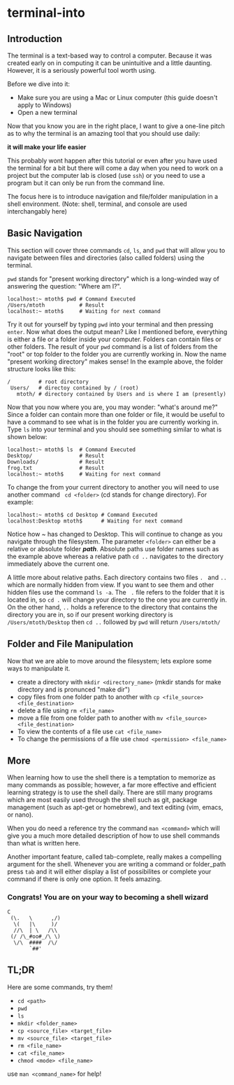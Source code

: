terminal-into
=============

## Introduction

The terminal is a text-based way to control a computer. Because it was created early on in computing it can be unintuitive and a little daunting. However, it is a seriously powerful tool worth using.

Before we dive into it:
* Make sure you are using a Mac or Linux computer (this guide doesn't apply to Windows)
* Open a new terminal

Now that you know you are in the right place, I want to give a one-line pitch as to why the terminal is an amazing tool that you should use daily:

__it will make your life easier__

This probably wont happen after this tutorial or even after you have used the terminal for a bit but there will come a day when you need to work on a project but the computer lab is closed (use ``` ssh ```) or you need to use a program but it can only be run from the command line.

The focus here is to introduce navigation and file/folder manipulation in a shell environment. (Note: shell, terminal, and console are used interchangably here)

## Basic Navigation

This section will cover three commands ``` cd ```, ``` ls ```, and ``` pwd ``` that will allow you to navigate between files and directories (also called folders) using the terminal. 

``` pwd ``` stands for "present working directory" which is a long-winded way of answering the question: "Where am I?". 

```
localhost:~ mtoth$ pwd # Command Executed
/Users/mtoth           # Result
localhost:~ mtoth$     # Waiting for next command
```
Try it out for yourself by typing ``` pwd ``` into your terminal and then pressing ``` enter ```. Now what does the output mean? Like I mentioned before, everything is either a file or a folder inside your computer. Folders can contain files or other folders. The result of your ``` pwd ``` command is a list of folders from the "root" or top folder to the folder you are currently working in. Now the name "present working directory" makes sense! In the example above, the folder structure looks like this:

```
/         # root directory
 Users/   # directoy contained by / (root) 
   mtoth/ # directory contained by Users and is where I am (presently)
```

Now that you now where you are, you may wonder: "what's around me?" Since a folder can contain more than one folder or file, it would be useful to have a command to see what is in the folder you are currently working in. Type ``` ls ``` into your terminal and you should see something similar to what is shown below:

```
localhost:~ mtoth$ ls  # Command Executed
Desktop/               # Result
Downloads/             # Result
frog.txt               # Result
localhost:~ mtoth$     # Waiting for next command
```
To change the from your current directory to another you will need to use another command ``` cd <folder>``` (cd stands for change directory). For example:

```
localhost:~ mtoth$ cd Desktop # Command Executed
localhost:Desktop mtoth$      # Waiting for next command
```
Notice how ~ has changed to Desktop. This will continue to change as you navigate through the filesystem. The parameter ``` <folder> ``` can either be a relative or absolute folder ___path___. Absolute paths use folder names such as the example above whereas a relative path ``` cd .. ``` navigates to the directory immediately above the current one.

A little more about relative paths. Each directory contains two files ```. ``` and ``` .. ``` which are normally hidden from view. If you want to see them and other hidden files use the command ``` ls -a ```. The ``` .``` file refers to the folder that it is located in, so ``` cd . ``` will change your directory to the one you are currently in. On the other hand, ``` .. ``` holds a reference to the directory that contains the directory you are in, so if our present working directory is ``` /Users/mtoth/Desktop ``` then ``` cd .. ``` followed by ``` pwd ``` will return ``` /Users/mtoth/ ```

## Folder and File Manipulation

Now that we are able to move around the filesystem; lets explore some ways to manipulate it. 

* create a directory with ``` mkdir <directory_name> ``` (mkdir stands for make directory and is pronunced "make dir")
* copy files from one folder path to another with ``` cp <file_source> <file_destination> ```
* delete a file using ``` rm <file_name> ```
* move a file from one folder path to another with ``` mv <file_source> <file_destination> ```
* To view the contents of a file use ``` cat <file_name> ```
* To change the permissions of a file use ``` chmod <permission> <file_name> ```

## More

When learning how to use the shell there is a temptation to memorize as many commands as possible; however, a far more effective and efficient learning strategy is to use the shell daily. There are still many programs which are most easily used through the shell such as git, package management (such as apt-get or homebrew), and text editing (vim, emacs, or nano).

When you do need a reference try the command ``` man <command> ``` which will give you a much more detailed description of how to use shell commands than what is written here.

Another important feature, called tab-complete, really makes a compelling argument for the shell. Whenever you are writing a command or folder_path press ``` tab ``` and it will either display a list of possibilites or complete your command if there is only one option. It feels amazing.

### Congrats! You are on your way to becoming a shell wizard

```
C
 (\.   \      ,/)
  \(   |\     )/
  //\  | \   /\\
 (/ /\_#oo#_/\ \)
  \/\  ####  /\/
       `##'
```

## TL;DR

Here are some commands, try them!

* ``` cd <path> ```
* ``` pwd ```
* ``` ls ```
* ``` mkdir <folder_name> ```
* ``` cp <source_file> <target_file> ```
* ``` mv <source_file> <target_file> ```
* ``` rm <file_name> ```
* ``` cat <file_name> ```
* ``` chmod <mode> <file_name> ```

use ``` man <command_name> ``` for help!
